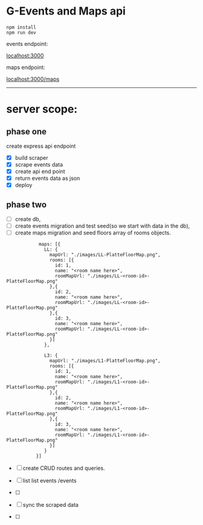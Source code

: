 # G-Events and Maps api

```
npm install
npm run dev
```
events endpoint:

[localhost:3000](localhost:3000)

maps endpoint:

[localhost:3000/maps](localhost:3000/maps)

---

# server scope:

## phase one

create express api endpoint

-   [x] build scraper
-   [x] scrape events data
-   [x] create api end point
-   [x] return events data as json
-   [x] deploy

## phase two

-   [ ] create db,
-   [ ] create events migration and test seed(so we start with data in the db),
-   [ ] create maps migration and seed floors array of rooms objects.

```
            maps: [{
              LL: {
                mapUrl: "./images/LL-PlatteFloorMap.png",
                rooms: [{
                  id: 1,
                  name: "<room name here>",
                  roomMapUrl: "./images/LL-<room-id>-PlatteFloorMap.png"
                },{
                  id: 2,
                  name: "<room name here>",
                  roomMapUrl: "./images/LL-<room-id>-PlatteFloorMap.png"
                },{
                  id: 3,
                  name: "<room name here>",
                  roomMapUrl: "./images/LL-<room-id>-PlatteFloorMap.png"
                }]
              },

              L3: {
                mapUrl: "./images/L1-PlatteFloorMap.png",
                rooms: [{
                  id: 1,
                  name: "<room name here>",
                  roomMapUrl: "./images/L1-<room-id>-PlatteFloorMap.png"
                },{
                  id: 2,
                  name: "<room name here>",
                  roomMapUrl: "./images/L1-<room-id>-PlatteFloorMap.png"
                },{
                  id: 3,
                  name: "<room name here>",
                  roomMapUrl: "./images/L1-<room-id>-PlatteFloorMap.png"
                }]
              }
           }]
```

-   [ ] create CRUD routes and queries.
-   [ ] list list events /events
-   [ ]

-   [ ] sync the scraped data

-   [ ]
